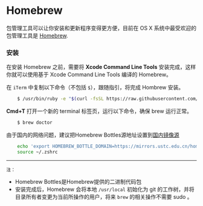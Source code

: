 # Homebrew

包管理工具可以让你安装和更新程序变得更方便，目前在 OS X 系统中最受欢迎的包管理工具是 [Homebrew](https://brew.sh/).

### 安装

在安装 Homebrew 之前，需要将 **Xcode Command Line Tools** 安装完成，这样你就可以使用基于 Xcode Command Line Tools 编译的 Homebrew。

在 `iTerm` 中复制以下命令（不包括 `$`），跟随指引，将完成 Hombrew 安装。

```bash
    $ /usr/bin/ruby -e "$(curl -fsSL https://raw.githubusercontent.com/Homebrew/install/master/install)"
```
**Cmd+T** 打开一个新的 terminal 标签页，运行以下命令，确保 brew 运行正常。

```bash
    $ brew doctor
```

由于国内的网络问题，建议把Homebrew Bottles源地址设置到[国内镜像源](https://lug.ustc.edu.cn/wiki/mirrors/help/homebrew-bottles)

```bash
    echo 'export HOMEBREW_BOTTLE_DOMAIN=https://mirrors.ustc.edu.cn/homebrew-bottles' >> ~/.zshrc
    source ~/.zshrc
```
---
`注：`

* Homebrew Bottles是Homebrew提供的二进制代码包
* 安装完成后，Homebrew 会将本地 `/usr/local` 初始化为 git 的工作树，并将目录所有者变更为当前所操作的用户，将来 `brew` 的相关操作不需要 sudo 。
